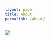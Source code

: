 ```yaml
---
layout: page
title: About
permalink: /about/
---
```


<img src="https://photos.google.com/u/3/photo/AF1QipMtocObEsAeoBduRtZzvFO7cKUIAGJ1-uUANkG3">
